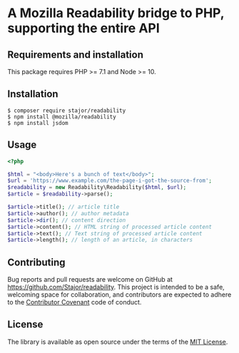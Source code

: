 # A Mozilla Readability bridge to PHP, supporting the entire API

## Requirements and installation
This package requires PHP >= 7.1 and Node >= 10.

## Installation

    $ composer require stajor/readability
    $ npm install @mozilla/readability
    $ npm install jsdom
    
## Usage


```php
<?php

$html = "<body>Here's a bunch of text</body>";
$url = 'https://www.example.com/the-page-i-got-the-source-from';
$readability = new Readability\Readability($html, $url);
$article = $readability->parse();

$article->title(); // article title
$article->author(); // author metadata
$article->dir(); // content direction
$article->content(); // HTML string of processed article content
$article->text(); // Text string of processed article content
$article->length(); // length of an article, in characters
```

## Contributing

Bug reports and pull requests are welcome on GitHub at https://github.com/Stajor/readability. This project is intended to be a safe, welcoming space for collaboration, and contributors are expected to adhere to the [Contributor Covenant](http://contributor-covenant.org) code of conduct.

## License

The library is available as open source under the terms of the [MIT License](https://opensource.org/licenses/MIT).
